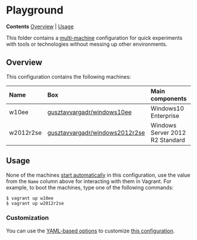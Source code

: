 # Playground

**Contents** [Overview] | [Usage]  

This folder contains a [multi-machine][VagrantMultiMachine] configuration for quick experiments with tools or technologies without messing up other environments.

## Overview

This configuration contains the following machines:

Name | Box | Main components
:--- | :--- | :---
w10ee | [gusztavvargadr/windows10ee] | Windows10 Enterprise
w2012r2se | [gusztavvargadr/windows2012r2se] | Windows Server 2012 R2 Standard

## Usage

None of the machines [start automatically][VagrantAutostart] in this configuration, use the value from the `Name` column above for interacting with them in Vagrant. For example, to boot the machines, type one of the following commands:

```
$ vagrant up w10ee
$ vagrant up w2012r2se
```

### Customization

You can use the [YAML-based options][Samples] to customize [this configuration][YAML].

[Overview]: #overview
[Usage]: #usage

[gusztavvargadr/windows10ee]: https://atlas.hashicorp.com/gusztavvargadr/boxes/windows10ee
[gusztavvargadr/windows2012r2se]: https://atlas.hashicorp.com/gusztavvargadr/boxes/windows2012r2se

[VagrantMultiMachine]: https://www.vagrantup.com/docs/multi-machine/
[VagrantAutostart]: https://www.vagrantup.com/docs/multi-machine/#autostart-machines

[Samples]: ../../samples
[YAML]: vagrant.yml
